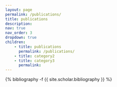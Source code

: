 ```yaml
---
layout: page
permalink: /publications/
title: publications
description:
nav: true
nav_order: 3
dropdown: true
children:
    - title: publications
      permalink: /publications/
    - title: category2
    - title: category3
      permalink:
---
```

<!-- _pages/publications.md -->
<div class="publications">

{% bibliography -f {{ site.scholar.bibliography }} %}

</div>
